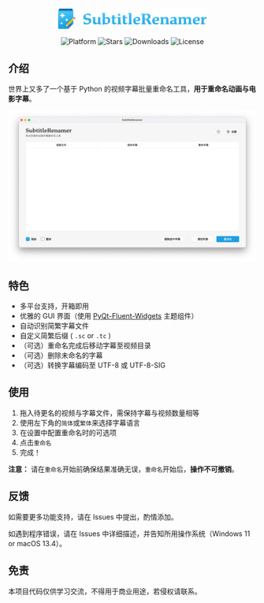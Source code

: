 <p align="center">
    <img src="image/logo.png" width=60%/ alt="SubtitleRenamer">
    <br>
    <div align="center">
        <img src="https://img.shields.io/badge/platform-Windows%20%7C%20macOS%20%7C%20Linux-2BADE9" alt="Platform">
        <img src="https://img.shields.io/github/stars/nuthx/subtitle-renamer?color=2BADE9" alt="Stars">
        <img src="https://img.shields.io/github/downloads/nuthx/subtitle-renamer/total?color=2BADE9" alt="Downloads">
        <img src="https://img.shields.io/github/license/nuthx/subtitle-renamer?color=2BADE9" alt="License">
    </div>
</p>



## 介绍

世界上又多了一个基于 Python 的视频字幕批量重命名工具，**用于重命名动画与电影字幕**。

<p align="center">
    <img src="image/screenshot.png" alt="SubtitleRenamer">
</p>

## 特色

- 多平台支持，开箱即用
- 优雅的 GUI 界面（使用 [PyQt-Fluent-Widgets](https://github.com/zhiyiYo/PyQt-Fluent-Widgets) 主题组件）
- 自动识别简繁字幕文件
- 自定义简繁后缀 ( `.sc` or `.tc` )
- （可选）重命名完成后移动字幕至视频目录
- （可选）删除未命名的字幕
- （可选）转换字幕编码至 UTF-8 或 UTF-8-SIG

## 使用

1. 拖入待更名的视频与字幕文件，需保持字幕与视频数量相等
2. 使用左下角的`简体`或`繁体`来选择字幕语言
3. 在设置中配置重命名时的可选项
4. 点击`重命名`
5. 完成！

**注意：** 请在`重命名`开始前确保结果准确无误，`重命名`开始后，**操作不可撤销**。

## 反馈

如需要更多功能支持，请在 Issues 中提出，酌情添加。

如遇到程序错误，请在 Issues 中详细描述，并告知所用操作系统（Windows 11 or macOS 13.4）。

## 免责

本项目代码仅供学习交流，不得用于商业用途，若侵权请联系。
